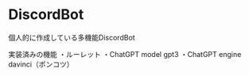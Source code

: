 # DiscordBot

個人的に作成している多機能DiscordBot


実装済みの機能
・ルーレット
・ChatGPT model gpt3
・ChatGPT engine davinci（ポンコツ）
